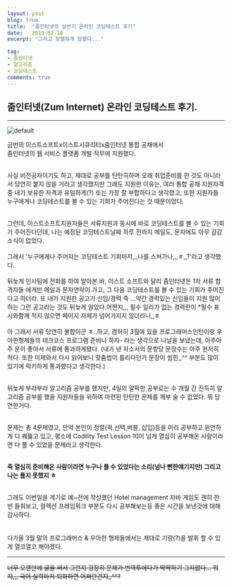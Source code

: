 ```yaml
---
layout: post
blog: true
title:  "줌인터넷의 상반기 온라인 코딩테스트 후기"
date:   2019-02-18
excerpt: "그리고 장렬하게 망했다..."

tag:
- 줌인터넷
- 알고리즘
- 코딩테스트
comments: true
---
```

## 줌인터넷(Zum Internet) 온라인 코딩테스트 후기.
- - -
![default](https://user-images.githubusercontent.com/30023840/52955165-5e02cf00-33cf-11e9-99d2-bc228d7ecb85.jpg)

금번의 이스트소프트x이스트시큐리티x줌인터넷 통합 공채에서<br>
줌인터넷의 웹 서비스 플랫폼 개발 직무에 지원했다.<br><br>

사실 비전공자이기도 하고, 제대로 공부를 탄탄히하며 오래 취업준비를 한 것도 아니라서 당연히 붙지 않을 거라고 생각했지만 그래도 지원한 이유는, 여러 통합 공채 지원자격중 내가 보유한 자격과 유일하게(?) 또는 가장 잘 부합하다고 생각했고, 또한 지원자들 누구에게나 코딩테스트를 볼 수 있는 기회가 주어진다는 것 때문이었다.
<br><br>

그런데, 이스트소프트지원자들은 서류지원과 동시에 바로 코딩테스트를 볼 수 있는 기회가 주어진다던데, 나는 예정된 코딩테스트날짜 하루 전까지 메일도, 문자에도 아무 감감 소식이 없었다.<br>
<br>
그래서 '누구에게나 주어지는 코딩테스트 기회마저,,,나를 스쳐가나,,,ㅎ,,?'라고 생각했다.<br>
<br>뒤늦게 인사팀에 전화를 하여 알아본 바, 이스트 소프트와 달리 줌인터넷은 1차 서류 합격자들 에게만 메일과 문자연락이 가고, 그 다음 코딩테스트를 볼 수 있는 기회가 주어진다고 하더라. 또 내가 지원한 공고가 신입/경력 즉 ...약간 경력있는 신입들이 지원 많이 하는 그런 공고라는 것도 뒤늦게 알았다.어쩐지,,, 필수 일리가 없는 경력란이 *필수 표시와함께 적지 않으면 페이지 자체가 넘어가지지 않더라니,,ㅎ<br>
<br>
아 그래서 서류 당연히 불합이군 ㅎ..하고, 겸허히 3월에 있을 프로그래머스인턴이랑 우아한형제들의 테크코스 프로그램 준비나 하자- 라는 생각으로 나날을 보냈는데, 아주아주 운이 좋아서 서류에 통과하게됐다. (내가 낸 자소서의 문항당 문장수는 아주 현저히 적다. 또한 이제와서 다시 읽어보니 맞춤법이 틀리다던가 문장이 씹힌,,^^ 부분도 많이 있기에 럭키하게 통과했다고 생각한다.)<br><br>

뒤늦게 부랴부랴 알고리즘 공부를 했지만, 4일의 얄팍한 공부로는 수 개월 간 진득히 알고리즘 공부를 했을 지원자들을 위하여 마련된 탄탄한 문제를 깨부 술 수 없었다. 뭐 당연한거다.<br>
<br>

문제는 총 4문제였고, 만약 본인이 정렬(퀵,선택,버블, 삽입)등을 미리 공부하고 완연하게 다 꿰뚫고 있고, 평소에 Codility Test Lesson 10이 넘게 열심히 공부해온 사람이라면 다 풀 수 있었을 문제라고 생각한다.<br><br>

**즉 열심히 준비해온 사람이라면 누구나 풀 수 있었다는 소리(넘나 뻔한얘기지만) 그리고 나는 풀지 못했지 ㅎ**<br><br>

그래도 이번일을 계기로 예~전에 작성했던 Hotel management 자바 게임도 괜히 한번 들춰보고, 컬렉션 프레임워크 부분도 다시 공부해보는등 좋은 시간을 보낸것에 대해 감사하다.<br><br>
<br>
다가올 3월 말의 프로그래머스 & 우아한 형제들에서는 제대로 기량(?)을 발휘 할 수 있게 열코열코 해야겠다.<br>


- - -
~~너무 오랜만에 글을 써서 그런지 굉장히 문체가 번역투에다가 딱딱하기 그지없다... 뭐지,,, 국어 실력마저 퇴화하면 어쩌란건지,,^^?~~
